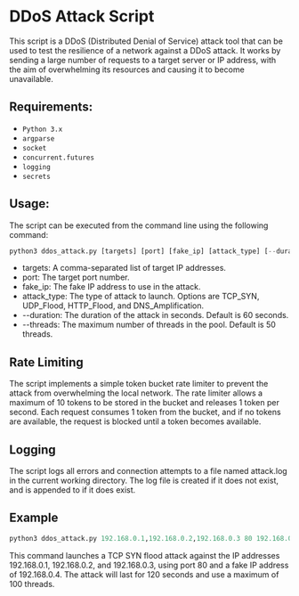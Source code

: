 # DDoS Attack Script

This script is a DDoS (Distributed Denial of Service) attack tool that can be used to test the resilience of a network against a DDoS attack. It works by sending a large number of requests to a target server or IP address, with the aim of overwhelming its resources and causing it to become unavailable.

## Requirements:
- `Python 3.x`
- `argparse`
- `socket`
- `concurrent.futures`
- `logging`
- `secrets`
## Usage:
The script can be executed from the command line using the following command:
```python
python3 ddos_attack.py [targets] [port] [fake_ip] [attack_type] [--duration] [--threads]
```
- targets: A comma-separated list of target IP addresses.
- port: The target port number.
- fake_ip: The fake IP address to use in the attack.
- attack_type: The type of attack to launch. Options are TCP_SYN, UDP_Flood, HTTP_Flood, and DNS_Amplification.
- --duration: The duration of the attack in seconds. Default is 60 seconds.
- --threads: The maximum number of threads in the pool. Default is 50 threads.
## Rate Limiting
The script implements a simple token bucket rate limiter to prevent the attack from overwhelming the local network. The rate limiter allows a maximum of 10 tokens to be stored in the bucket and releases 1 token per second. Each request consumes 1 token from the bucket, and if no tokens are available, the request is blocked until a token becomes available.

## Logging
The script logs all errors and connection attempts to a file named attack.log in the current working directory. The log file is created if it does not exist, and is appended to if it does exist.

## Example
```python
python3 ddos_attack.py 192.168.0.1,192.168.0.2,192.168.0.3 80 192.168.0.4 TCP_SYN --duration 120 --threads 100
```
This command launches a TCP SYN flood attack against the IP addresses 192.168.0.1, 192.168.0.2, and 192.168.0.3, using port 80 and a fake IP address of 192.168.0.4. The attack will last for 120 seconds and use a maximum of 100 threads.
